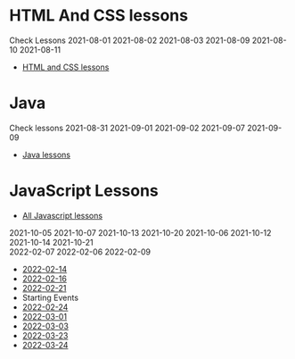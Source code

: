 # HTML And CSS lessons 
  Check Lessons   2021-08-01  2021-08-02  2021-08-03  2021-08-09  2021-08-10  2021-08-11
* [HTML and CSS lessons](https://github.com/ali-alanzan/C1G7-lessons/tree/main/HTMLandCSS)

# Java
  Check lessons 2021-08-31  2021-09-01  2021-09-02  2021-09-07  2021-09-09
* [Java lessons](https://github.com/ali-alanzan/C1G7-lessons/tree/main/Java)

# JavaScript Lessons
* [All Javascript lessons](https://github.com/ali-alanzan/C1G7-lessons/tree/main/JavaScript)

2021-10-05  2021-10-07  2021-10-13  2021-10-20   2021-10-06  2021-10-12  2021-10-14  2021-10-21  
2022-02-07 2022-02-06 2022-02-09
* [2022-02-14](https://github.com/ali-alanzan/C1G7-lessons/tree/main/JavaScript/2022-02-14)
* [2022-02-16](https://github.com/ali-alanzan/C1G7-lessons/tree/main/JavaScript/2022-02-16)
* [2022-02-21](https://github.com/ali-alanzan/C1G7-lessons/tree/main/JavaScript/2022-02-21)
* Starting Events
* [2022-02-24](https://github.com/ali-alanzan/C1G7-lessons/tree/main/JavaScript/2022-02-24)
* [2022-03-01](https://github.com/ali-alanzan/C1G7-lessons/tree/main/JavaScript/2022-03-01)
* [2022-03-03](https://github.com/ali-alanzan/C1G7-lessons/tree/main/JavaScript/2022-03-03)
* [2022-03-23](https://github.com/ali-alanzan/C1G7-lessons/tree/main/JavaScript/2022-03-23)
* [2022-03-24](https://github.com/ali-alanzan/C1G7-lessons/tree/main/JavaScript/2022-03-24)

